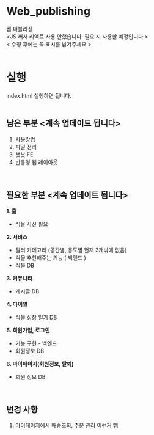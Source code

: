 # Web_publishing
웹 퍼블리싱 <br>
<JS 써서 리액트 사용 안했습니다. 필요 시 사용할 예정입니다 > <br>
< 수정 후에는 꼭 표시를 남겨주세요 >
<br><br>
# 실행
index.html 실행하면 됩니다.
<br><br>


## 남은 부분 <계속 업데이트 됩니다>
1. 사용방법
2. 파일 정리
3. 챗봇 FE
4. 반응형 웹 레이아웃


<br>


## 필요한 부분 <계속 업데이트 됩니다>

**1. 홈**
- 식물 사진 필요

**2. 서비스**
- 필터 카테고리 (공간별, 용도별 현재 3개밖에 없음)
- 식물 추천해주는 기능 ( 백엔드 )
- 식물 DB

**3. 커뮤니티**
- 게시글 DB

**4. 다이얼**
- 식물 성장 일기 DB

**5. 회원가입, 로그인**  
- 기능 구현 - 백엔드
- 회원정보 DB

**6. 마이페이지(회원정보, 탈퇴)**
- 회원 정보 DB

<br>


## 변경 사항
1. 마이페이지에서 배송조회, 주문 관리 이런거 뺌
